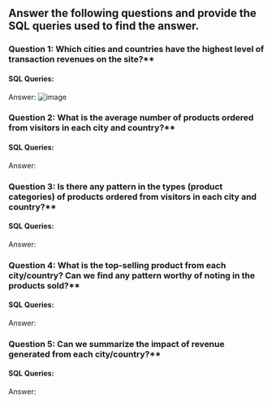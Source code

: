 ## Answer the following questions and provide the SQL queries used to find the answer.

    
### Question 1: Which cities and countries have the highest level of transaction revenues on the site?**


#### SQL Queries:


Answer:
![image](https://github.com/Nathan-13/SQL-Project/assets/28906249/2a96cae2-aa77-4f2f-9a74-9768c7dd5ad4)




### Question 2: What is the average number of products ordered from visitors in each city and country?**


#### SQL Queries:



Answer:





### Question 3: Is there any pattern in the types (product categories) of products ordered from visitors in each city and country?**


#### SQL Queries:



Answer:





### Question 4: What is the top-selling product from each city/country? Can we find any pattern worthy of noting in the products sold?**


#### SQL Queries:



Answer:





### Question 5: Can we summarize the impact of revenue generated from each city/country?**

#### SQL Queries:



Answer:







